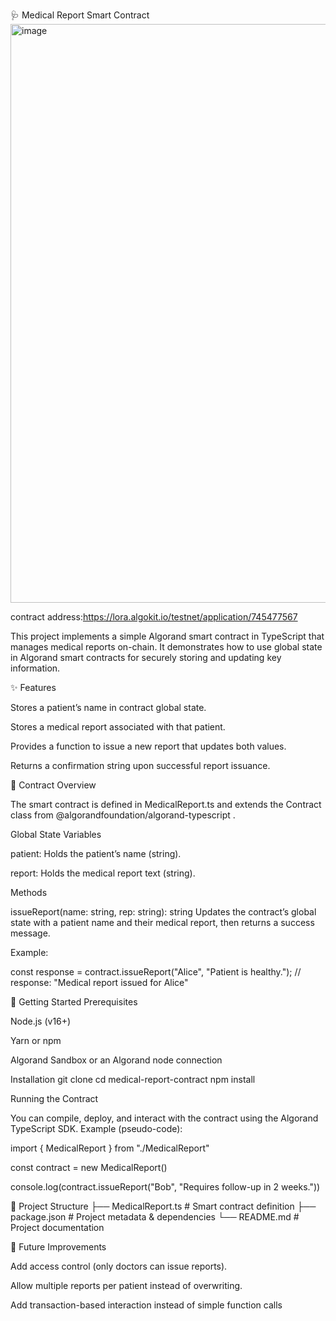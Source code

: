 🩺 Medical Report Smart Contract
<img width="1891" height="926" alt="image" src="https://github.com/user-attachments/assets/2e9ee616-fb8f-4174-a6fa-6425fe06b267" />

contract address:https://lora.algokit.io/testnet/application/745477567

This project implements a simple Algorand smart contract in TypeScript that manages medical reports on-chain. It demonstrates how to use global state in Algorand smart contracts for securely storing and updating key information.

✨ Features

Stores a patient’s name in contract global state.

Stores a medical report associated with that patient.

Provides a function to issue a new report that updates both values.

Returns a confirmation string upon successful report issuance.

📜 Contract Overview

The smart contract is defined in MedicalReport.ts and extends the Contract class from @algorandfoundation/algorand-typescript
.

Global State Variables

patient: Holds the patient’s name (string).

report: Holds the medical report text (string).

Methods

issueReport(name: string, rep: string): string
Updates the contract’s global state with a patient name and their medical report, then returns a success message.

Example:

const response = contract.issueReport("Alice", "Patient is healthy.");
// response: "Medical report issued for Alice"

🚀 Getting Started
Prerequisites

Node.js (v16+)

Yarn or npm

Algorand Sandbox or an Algorand node connection

Installation
git clone <your-repo-url>
cd medical-report-contract
npm install

Running the Contract

You can compile, deploy, and interact with the contract using the Algorand TypeScript SDK.
Example (pseudo-code):

import { MedicalReport } from "./MedicalReport"

const contract = new MedicalReport()

console.log(contract.issueReport("Bob", "Requires follow-up in 2 weeks."))

📂 Project Structure
├── MedicalReport.ts    # Smart contract definition
├── package.json        # Project metadata & dependencies
└── README.md           # Project documentation

🔮 Future Improvements

Add access control (only doctors can issue reports).

Allow multiple reports per patient instead of overwriting.

Add transaction-based interaction instead of simple function calls
